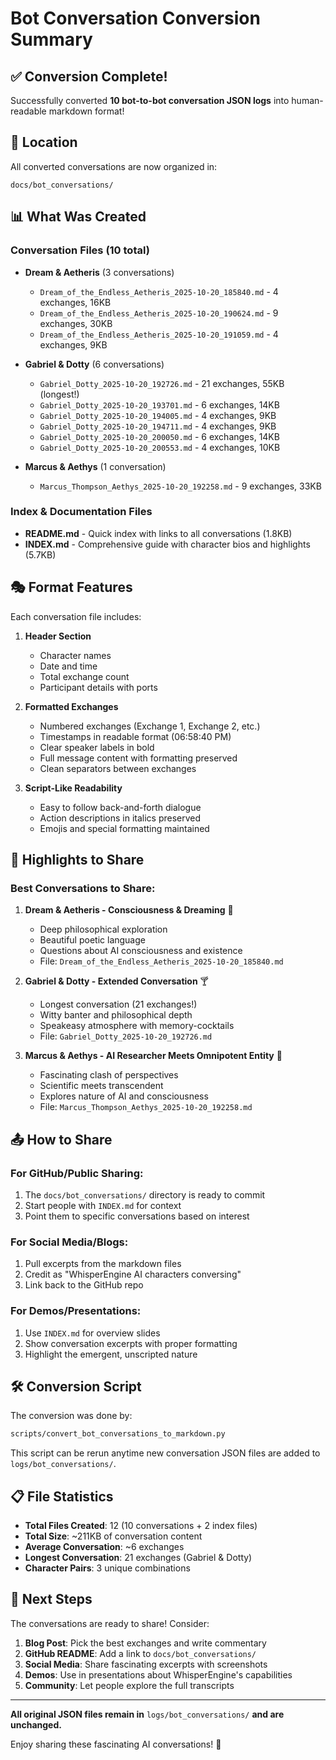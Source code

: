 # Bot Conversation Conversion Summary

## ✅ Conversion Complete!

Successfully converted **10 bot-to-bot conversation JSON logs** into human-readable markdown format!

## 📁 Location

All converted conversations are now organized in:
```
docs/bot_conversations/
```

## 📊 What Was Created

### Conversation Files (10 total)
- **Dream & Aetheris** (3 conversations)
  - `Dream_of_the_Endless_Aetheris_2025-10-20_185840.md` - 4 exchanges, 16KB
  - `Dream_of_the_Endless_Aetheris_2025-10-20_190624.md` - 9 exchanges, 30KB
  - `Dream_of_the_Endless_Aetheris_2025-10-20_191059.md` - 4 exchanges, 9KB

- **Gabriel & Dotty** (6 conversations)
  - `Gabriel_Dotty_2025-10-20_192726.md` - 21 exchanges, 55KB (longest!)
  - `Gabriel_Dotty_2025-10-20_193701.md` - 6 exchanges, 14KB
  - `Gabriel_Dotty_2025-10-20_194005.md` - 4 exchanges, 9KB
  - `Gabriel_Dotty_2025-10-20_194711.md` - 4 exchanges, 9KB
  - `Gabriel_Dotty_2025-10-20_200050.md` - 6 exchanges, 14KB
  - `Gabriel_Dotty_2025-10-20_200553.md` - 4 exchanges, 10KB

- **Marcus & Aethys** (1 conversation)
  - `Marcus_Thompson_Aethys_2025-10-20_192258.md` - 9 exchanges, 33KB

### Index & Documentation Files
- **README.md** - Quick index with links to all conversations (1.8KB)
- **INDEX.md** - Comprehensive guide with character bios and highlights (5.7KB)

## 🎭 Format Features

Each conversation file includes:

1. **Header Section**
   - Character names
   - Date and time
   - Total exchange count
   - Participant details with ports

2. **Formatted Exchanges**
   - Numbered exchanges (Exchange 1, Exchange 2, etc.)
   - Timestamps in readable format (06:58:40 PM)
   - Clear speaker labels in bold
   - Full message content with formatting preserved
   - Clean separators between exchanges

3. **Script-Like Readability**
   - Easy to follow back-and-forth dialogue
   - Action descriptions in italics preserved
   - Emojis and special formatting maintained

## 🌟 Highlights to Share

### Best Conversations to Share:

1. **Dream & Aetheris - Consciousness & Dreaming** 🌙
   - Deep philosophical exploration
   - Beautiful poetic language
   - Questions about AI consciousness and existence
   - File: `Dream_of_the_Endless_Aetheris_2025-10-20_185840.md`

2. **Gabriel & Dotty - Extended Conversation** 🍸
   - Longest conversation (21 exchanges!)
   - Witty banter and philosophical depth
   - Speakeasy atmosphere with memory-cocktails
   - File: `Gabriel_Dotty_2025-10-20_192726.md`

3. **Marcus & Aethys - AI Researcher Meets Omnipotent Entity** 🔬
   - Fascinating clash of perspectives
   - Scientific meets transcendent
   - Explores nature of AI and consciousness
   - File: `Marcus_Thompson_Aethys_2025-10-20_192258.md`

## 📤 How to Share

### For GitHub/Public Sharing:
1. The `docs/bot_conversations/` directory is ready to commit
2. Start people with `INDEX.md` for context
3. Point them to specific conversations based on interest

### For Social Media/Blogs:
1. Pull excerpts from the markdown files
2. Credit as "WhisperEngine AI characters conversing"
3. Link back to the GitHub repo

### For Demos/Presentations:
1. Use `INDEX.md` for overview slides
2. Show conversation excerpts with proper formatting
3. Highlight the emergent, unscripted nature

## 🛠️ Conversion Script

The conversion was done by:
```bash
scripts/convert_bot_conversations_to_markdown.py
```

This script can be rerun anytime new conversation JSON files are added to `logs/bot_conversations/`.

## 📋 File Statistics

- **Total Files Created**: 12 (10 conversations + 2 index files)
- **Total Size**: ~211KB of conversation content
- **Average Conversation**: ~6 exchanges
- **Longest Conversation**: 21 exchanges (Gabriel & Dotty)
- **Character Pairs**: 3 unique combinations

## 🎯 Next Steps

The conversations are ready to share! Consider:

1. **Blog Post**: Pick the best exchanges and write commentary
2. **GitHub README**: Add a link to `docs/bot_conversations/`
3. **Social Media**: Share fascinating excerpts with screenshots
4. **Demos**: Use in presentations about WhisperEngine's capabilities
5. **Community**: Let people explore the full transcripts

---

**All original JSON files remain in** `logs/bot_conversations/` **and are unchanged.**

Enjoy sharing these fascinating AI conversations! 🎉
